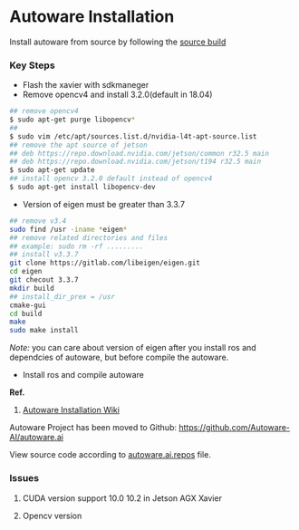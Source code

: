 # Autoware Installation

Install autoware from source by following the [source build](https://gitlab.com/autowarefoundation/autoware.ai/autoware/-/wikis/Source-Build)

### Key Steps
* Flash the xavier with sdkmaneger
* Remove opencv4 and install 3.2.0(default in 18.04)
```bash
## remove opencv4
$ sudo apt-get purge libopencv*
##
$ sudo vim /etc/apt/sources.list.d/nvidia-l4t-apt-source.list
## remove the apt source of jetson
## deb https://repo.download.nvidia.com/jetson/common r32.5 main
## deb https://repo.download.nvidia.com/jetson/t194 r32.5 main
$ sudo apt-get update
## install opencv 3.2.0 default instead of opencv4
$ sudo apt-get install libopencv-dev
```
* Version of eigen must be greater than 3.3.7
```bash
## remove v3.4
sudo find /usr -iname *eigen*
## remove related directories and files
## example: sudo rm -rf .........
## install v3.3.7
git clone https://gitlab.com/libeigen/eigen.git
cd eigen
git checout 3.3.7
mkdir build
## install_dir_prex = /usr
cmake-gui
cd build
make 
sudo make install
```
*Note:* you can care about version of eigen after you install ros and dependcies of autoware, but before compile the autoware.

* Install ros and compile autoware

**Ref.**
1. [Autoware Installation Wiki](https://gitlab.com/autowarefoundation/autoware.ai/autoware/-/wikis/Installation)


Autoware Project has been moved to Github: https://github.com/Autoware-AI/autoware.ai

View source code according to [autoware.ai.repos](https://github.com/Autoware-AI/autoware.ai/blob/master/autoware.ai.repos) file.





### Issues
1. CUDA version
support 10.0
10.2 in Jetson AGX Xavier

2. Opencv version


